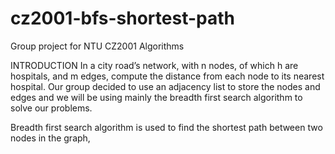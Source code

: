 # cz2001-bfs-shortest-path

Group project for NTU CZ2001 Algorithms

INTRODUCTION
In a city road’s network, with n nodes, of which h are hospitals, and m edges, compute the distance
from each node to its nearest hospital. Our group decided to use an adjacency list to store the
nodes and edges and we will be using mainly the breadth first search algorithm to solve our
problems. 

Breadth first search algorithm is used to find the shortest path between two nodes in the graph,
